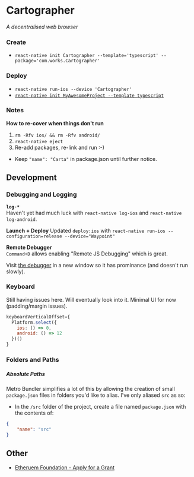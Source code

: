 # Cartographer
_A decentralised web browser_

### Create
* `react-native init Cartographer --template='typescript' --package='com.works.Cartographer'`


### Deploy

* `react-native run-ios --device 'Cartographer'`
* [`react-native init MyAwesomeProject --template typescript`](https://facebook.github.io/react-native/blog/2018/05/07/using-typescript-with-react-native)


### Notes

**How to re-cover when things don't run**

1. `rm -Rfv ios/ && rm -Rfv android/`
2. `react-native eject`
3. Re-add packages, re-link and run :-)

* Keep `"name": "Carta"` in package.json until further notice. 



## Development

### Debugging and Logging

**`log-*`**  
Haven't yet had much luck with `react-native log-ios` and `react-native log-android`. 

**Launch + Deploy**
Updated `deploy:ios`  with `react-native run-ios --configuration=release --device="Waypoint"`


**Remote Debugger**  
`Command+D` allows enabling "Remote JS Debugging" which is great.  

Visit [the debugger](http://localhost:8081/debugger-ui/) in a new window so it has prominance (and doesn't run slowly).

### Keyboard

Still having issues here. Will eventually look into it. 
Minimal UI for now (padding/margin issues).  

```javascript
keyboardVerticalOffset={
  Platform.select({
    ios: () => 0,
    android: () => 12
  })()
}
```

### Folders and Paths

##### Absolute Paths

Metro Bundler simplifies a lot of this by allowing the creation of small `package.json` files in folders you'd like to alias. I've only aliased `src` as so:

* In the `/src` folder of the project, create a file named `package.json` with the contents of:

```json
{
	"name": "src"
}
```




## Other

* [Etheruem Foundation - Apply for a Grant](https://ethunicorns.typeform.com/to/XhZlnp)


